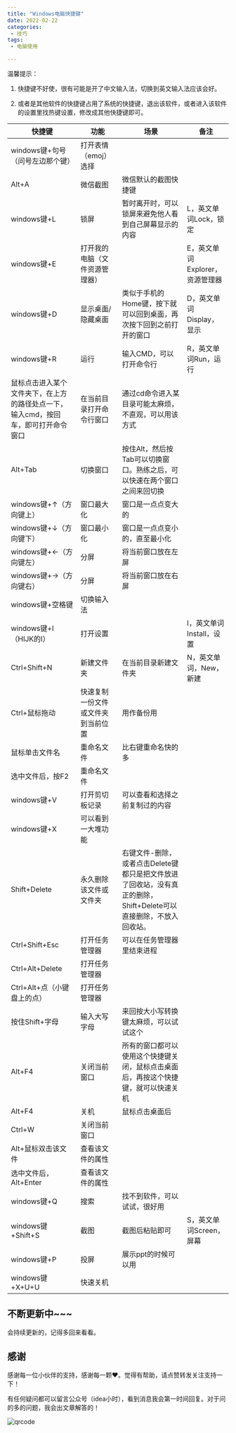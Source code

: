 ```yaml
---
title: "Windows电脑快捷键"
date: 2022-02-22
categories:
 - 技巧
tags:
 - 电脑使用

---
```


温馨提示：

1. 快捷键不好使，很有可能是开了中文输入法，切换到英文输入法应该会好。

2. 或者是其他软件的快捷键占用了系统的快捷键，退出该软件，或者进入该软件的设置里找热键设置，修改成其他快捷键即可。

| 快捷键                                                       | 功能                               | 场景                                                         | 备注                            |
| ------------------------------------------------------------ | ---------------------------------- | ------------------------------------------------------------ | ------------------------------- |
| windows键+句号（问号左边那个键）                             | 打开表情（emoj）选择               |                                                              |                                 |
| Alt+A                                                        | 微信截图                           | 微信默认的截图快捷键                                         |                                 |
| windows键+L                                                  | 锁屏                               | 暂时离开时，可以锁屏来避免他人看到自己屏幕显示的内容         | L，英文单词Lock，锁定           |
| windows键+E                                                  | 打开我的电脑（文件资源管理器）     |                                                              | E，英文单词Explorer，资源管理器 |
| windows键+D                                                  | 显示桌面/隐藏桌面                  | 类似于手机的Home键，按下就可以回到桌面，再次按下回到之前打开的窗口 | D，英文单词Display，显示        |
| windows键+R                                                  | 运行                               | 输入CMD，可以打开命令行                                      | R，英文单词Run，运行            |
| 鼠标点击进入某个文件夹下，在上方的路径处点一下，输入cmd，按回车，即可打开命令窗口 | 在当前目录打开命令行窗口           | 通过cd命令进入某目录可能太麻烦，不直观，可以用该方式         |                                 |
| Alt+Tab                                                      | 切换窗口                           | 按住Alt，然后按Tab可以切换窗口。熟练之后，可以快速在两个窗口之间来回切换 |                                 |
| windows键+↑（方向键上）                                      | 窗口最大化                         | 窗口是一点点变大的                                           |                                 |
| windows键+↓（方向键下）                                      | 窗口最小化                         | 窗口是一点点变小的，直至最小化                               |                                 |
| windows键+←（方向键左）                                      | 分屏                               | 将当前窗口放在左屏                                           |                                 |
| windows键+→（方向键右）                                      | 分屏                               | 将当前窗口放在右屏                                           |                                 |
| windows键+空格键                                             | 切换输入法                         |                                                              |                                 |
| windows键+I（HIJK的I）                                       | 打开设置                           |                                                              | I，英文单词Install，设置        |
| Ctrl+Shift+N                                                 | 新建文件夹                         | 在当前目录新建文件夹                                         | N，英文单词，New，新建          |
| Ctrl+鼠标拖动                                                | 快速复制一份文件或文件夹到当前位置 | 用作备份用                                                   |                                 |
| 鼠标单击文件名                                               | 重命名文件                         | 比右键重命名快的多                                           |                                 |
| 选中文件后，按F2                                             | 重命名文件                         |                                                              |                                 |
| windows键+V                                                  | 打开剪切板记录                     | 可以查看和选择之前复制过的内容                               |                                 |
| windows键+X                                                  | 可以看到一大堆功能                 |                                                              |                                 |
| Shift+Delete                                                 | 永久删除该文件或文件夹             | 右键文件-删除，或者点击Delete键都只是把文件放进了回收站，没有真正的删除，Shift+Delete可以直接删除，不放入回收站。 |                                 |
| Ctrl+Shift+Esc                                               | 打开任务管理器                     | 可以在任务管理器里结束进程                                   |                                 |
| Ctrl+Alt+Delete                                              | 打开任务管理器                     |                                                              |                                 |
| Ctrl+Alt+点（小键盘上的点）                                  | 打开任务管理器                     |                                                              |                                 |
| 按住Shift+字母                                               | 输入大写字母                       | 来回按大小写转换键太麻烦，可以试试这个                       |                                 |
| Alt+F4                                                       | 关闭当前窗口                       | 所有的窗口都可以使用这个快捷键关闭，鼠标点击桌面后，再按这个快捷键，就可以快速关机 |                                 |
| Alt+F4                                                       | 关机                               | 鼠标点击桌面后                                               |                                 |
| Ctrl+W                                                       | 关闭当前窗口                       |                                                              |                                 |
| Alt+鼠标双击该文件                                           | 查看该文件的属性                   |                                                              |                                 |
| 选中文件后，Alt+Enter                                        | 查看该文件的属性                   |                                                              |                                 |
| windows键+Q                                                  | 搜索                               | 找不到软件，可以试试，很好用                                 |                                 |
| windows键+Shift+S                                            | 截图                               | 截图后粘贴即可                                               | S，英文单词Screen，屏幕         |
| windows键+P                                                  | 投屏                               | 展示ppt的时候可以用                                          |                                 |
| windows键+X+U+U                                              | 快速关机                           |                                                              |                                 |



## 不断更新中~~~

会持续更新的，记得多回来看看。

## 感谢

感谢每一位小伙伴的支持，感谢每一颗❤️。觉得有帮助，请点赞转发关注支持一下！

有任何疑问都可以留言公众号（idea小时），看到消息我会第一时间回复。对于问的多的问题，我会出文章解答的！

![qrcode](https://www.nullpointer.site/images/qrcode.png)
